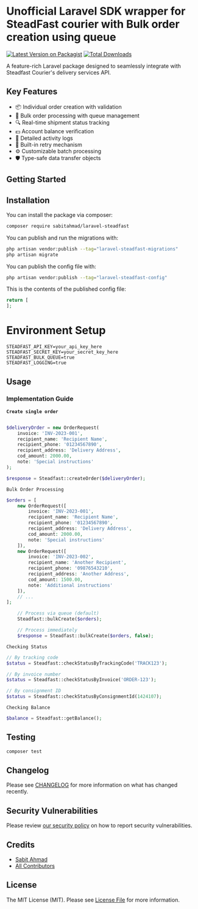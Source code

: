 # Unofficial Laravel SDK wrapper for SteadFast courier with Bulk order creation using queue

[![Latest Version on Packagist](https://img.shields.io/packagist/v/sabitahmad/laravel-steadfast.svg?style=flat-square)](https://packagist.org/packages/sabitahmad/laravel-steadfast)
[![Total Downloads](https://img.shields.io/packagist/dt/sabitahmad/laravel-steadfast.svg?style=flat-square)](https://packagist.org/packages/sabitahmad/laravel-steadfast)

A feature-rich Laravel package designed to seamlessly integrate with Steadfast Courier's delivery services API.
## Key Features

- 📦 Individual order creation with validation
- 🔀 Bulk order processing with queue management
- 🔍 Real-time shipment status tracking
- 💵 Account balance verification
- 📑 Detailed activity logs
- 🔁 Built-in retry mechanism
- ⚙️ Customizable batch processing
- 🛡️ Type-safe data transfer objects


## Getting Started
## Installation

You can install the package via composer:

```bash
composer require sabitahmad/laravel-steadfast
```

You can publish and run the migrations with:

```bash
php artisan vendor:publish --tag="laravel-steadfast-migrations"
php artisan migrate
```

You can publish the config file with:

```bash
php artisan vendor:publish --tag="laravel-steadfast-config"
```

This is the contents of the published config file:

```php
return [
];
```

# Environment Setup

```dotenv
STEADFAST_API_KEY=your_api_key_here
STEADFAST_SECRET_KEY=your_secret_key_here
STEADFAST_BULK_QUEUE=true
STEADFAST_LOGGING=true
```

## Usage

### Implementation Guide

**`Create single order`**

```php

$deliveryOrder = new OrderRequest(
    invoice: 'INV-2023-001',
    recipient_name: 'Recipient Name',
    recipient_phone: '01234567890',
    recipient_address: 'Delivery Address',
    cod_amount: 2000.00,
    note: 'Special instructions'
);

$response = Steadfast::createOrder($deliveryOrder);

```

`Bulk Order Processing`

```php
$orders = [
    new OrderRequest([
        invoice: 'INV-2023-001',
        recipient_name: 'Recipient Name',
        recipient_phone: '01234567890',
        recipient_address: 'Delivery Address',
        cod_amount: 2000.00,
        note: 'Special instructions'
    ]),
    new OrderRequest([
        invoice: 'INV-2023-002',
        recipient_name: 'Another Recipient',
        recipient_phone: '09876543210',
        recipient_address: 'Another Address',
        cod_amount: 1500.00,
        note: 'Additional instructions'
    ]),
    // ...
];

    // Process via queue (default)
    Steadfast::bulkCreate($orders);

    // Process immediately
    $response = Steadfast::bulkCreate($orders, false);
```

`Checking Status`

```php
// By tracking code
$status = Steadfast::checkStatusByTrackingCode('TRACK123');

// By invoice number
$status = Steadfast::checkStatusByInvoice('ORDER-123');

// By consignment ID
$status = Steadfast::checkStatusByConsignmentId(1424107);
```

`Checking Balance`

```php
$balance = Steadfast::getBalance();
```



## Testing

```bash
composer test
```

## Changelog

Please see [CHANGELOG](CHANGELOG.md) for more information on what has changed recently.


## Security Vulnerabilities

Please review [our security policy](../../security/policy) on how to report security vulnerabilities.

## Credits

- [Sabit Ahmad](https://github.com/SabitAhmad)
- [All Contributors](../../contributors)

## License

The MIT License (MIT). Please see [License File](LICENSE.md) for more information.
